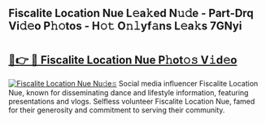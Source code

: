 ## Fiscalite Location Nue L𝚎a𝚔ed N𝚞𝚍e - Part-Drq Vi𝚍𝚎o P𝚑𝚘tos - H𝚘𝚝 O𝚗𝚕yf𝚊ns L𝚎a𝚔s 7GNyi

# <h2><a href="http://kf3z1tz.oniu.top/?m=Fiscalite+Location+Nue">🔗👉 🔴 Fiscalite Location Nue P𝚑ot𝚘𝚜 V𝚒d𝚎o</a></h2>

[![Fiscalite Location Nue Nu𝚍e𝚜](https://i.imgur.com/0qMVB7G.gif)](http://kf3z1tz.oniu.top/?m=Fiscalite+Location+Nue)
Social media influencer Fiscalite Location Nue, known for disseminating dance and lifestyle information, featuring presentations and vlogs. Selfless volunteer Fiscalite Location Nue, famed for their generosity and commitment to serving their community.  
